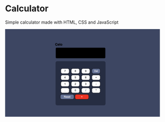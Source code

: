 # Calculator

Simple calculator made with HTML, CSS and JavaScript

<img width=700 src="https://github.com/Meenakshiratnawat/html-Css-js-calculatorApp/blob/main/assets/screenshot.png" />
